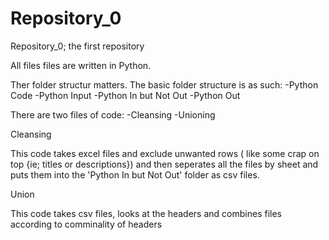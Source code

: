 # Repository_0
Repository_0; the first repository

All files files are written in Python.

Ther folder structur matters.
The basic folder structure is as such:
-Python Code
-Python Input
-Python In but Not Out
-Python Out

There are two files of code:
-Cleansing
-Unioning

Cleansing

This code takes excel files and exclude unwanted rows ( like some crap on top {ie; titles or descriptions}) and then seperates all the files by sheet and puts them into the 'Python In but Not Out' folder as csv files.

Union

This code takes csv files, looks at the headers and combines files according to comminality of headers
